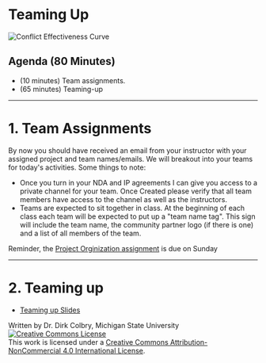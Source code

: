 # Teaming Up

![Conflict Effectiveness Curve](https://lh4.googleusercontent.com/gDFPla4pVk2hXDxl3vN6oIGcZWPKzWTts5OFZ_q-ymN6jcFAR2pTKadxgl7P2Lw1WZEKr7hajDQbzE_ZJFbKdNjU8jJvtKPtjLMNdbr8XqbAZZMXYFYozcwuJwe1NaUiMFT2ya--Dh8=w740)


## Agenda (80 Minutes)

- (10 minutes) Team assignments.
- (65 minutes) Teaming-up

----

# 1. Team Assignments

By now you should have received an email from your instructor with your assigned project and team names/emails. We will breakout into your teams for today's activities. Some things to note:

* Once you turn in your NDA and IP agreements I can give you access to a private channel for your team.  Once Created please verify that all team members have access to the channel as well as the instructors.   
* Teams are expected to sit together in class.  At the beginning of each class each team will be expected to put up a "team name tag". This sign will include the team name, the community partner logo (if there is one) and a list of all members of the team.  

Reminder, the [Project Orginization assignment](0126-ASSIGNMENT_Project_Organization) is due on Sunday

---

# 2. Teaming up

- [Teaming up Slides](https://docs.google.com/presentation/d/1MG2iTmDpxUWgsXYZUeg0acex8NRhdi4BNKqs7_jQfi4/edit?usp=sharing)


Written by Dr. Dirk Colbry, Michigan State University
<a rel="license" href="http://creativecommons.org/licenses/by-nc/4.0/"><img alt="Creative Commons License" style="border-width:0" src="https://i.creativecommons.org/l/by-nc/4.0/88x31.png" /></a><br />This work is licensed under a <a rel="license" href="http://creativecommons.org/licenses/by-nc/4.0/">Creative Commons Attribution-NonCommercial 4.0 International License</a>.
